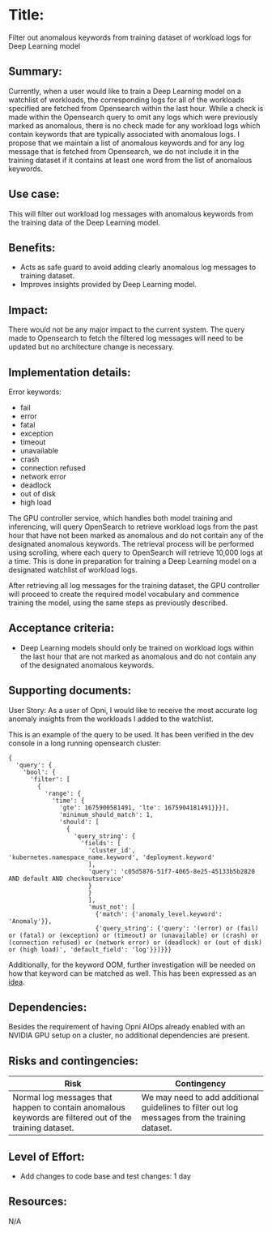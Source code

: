 # Title: 
Filter out anomalous keywords from training dataset of workload logs for Deep Learning model

## Summary: 
Currently, when a user would like to train a Deep Learning model on a watchlist of workloads, the corresponding logs for all of the workloads specified are fetched from Opensearch within the last hour. While a check is made within the Opensearch query to omit any logs which were previously marked as anomalous, there is no check made for any workload logs which contain keywords that are typically associated with anomalous logs. I propose that we maintain a list of anomalous keywords and for any log message that is fetched from Opensearch, we do not include it in the training dataset if it contains at least one word from the list of anomalous keywords.

## Use case: 
This will filter out workload log messages with anomalous keywords from the training data of the Deep Learning model. 

## Benefits: 
* Acts as safe guard to avoid adding clearly anomalous log messages to training dataset.
* Improves insights provided by Deep Learning model.


## Impact: 
There would not be any major impact to the current system. The query made to Opensearch to fetch the filtered log messages will need to be updated but no architecture change is necessary.

## Implementation details: 
Error keywords:
- fail
- error
- fatal
- exception
- timeout
- unavailable
- crash
- connection refused
- network error
- deadlock
- out of disk
- high load

The GPU controller service, which handles both model training and inferencing, will query OpenSearch to retrieve workload logs from the past hour that have not been marked as anomalous and do not contain any of the designated anomalous keywords. The retrieval process will be performed using scrolling, where each query to OpenSearch will retrieve 10,000 logs at a time. This is done in preparation for training a Deep Learning model on a designated watchlist of workload logs.

After retrieving all log messages for the training dataset, the GPU controller will proceed to create the required model vocabulary and commence training the model, using the same steps as previously described.


## Acceptance criteria: 
* Deep Learning models should only be trained on workload logs within the last hour that are not marked as anomalous and do not contain any of the designated anomalous keywords.

## Supporting documents: 
User Story:
As a user of Opni, I would like to receive the most accurate log anomaly insights from the workloads I added to the watchlist.

This is an example of the query to be used. It has been verified in the dev console in a long running opensearch cluster:
```
{
  'query': {
    'bool': {
      'filter': [
        {
          'range': {
            'time': {
              'gte': 1675900581491, 'lte': 1675904181491}}}], 
              'minimum_should_match': 1, 
              'should': [
                {
                  'query_string': {
                    'fields': [
                      'cluster_id', 'kubernetes.namespace_name.keyword', 'deployment.keyword'
                      ], 
                      'query': 'c05d5876-51f7-4065-8e25-45133b5b2820 AND default AND checkoutservice'
                      }
                      }
                      ], 
                      'must_not': [
                        {'match': {'anomaly_level.keyword': 'Anomaly'}}, 
                        {'query_string': {'query': '(error) or (fail) or (fatal) or (exception) or (timeout) or (unavailable) or (crash) or (connection refused) or (network error) or (deadlock) or (out of disk) or (high load)', 'default_field': 'log'}}]}}}
```

Additionally, for the keyword OOM, further investigation will be needed on how that keyword can be matched as well. This has been expressed as an [idea](https://github.com/open-panoptes/opni/discussions/1049).

## Dependencies: 
Besides the requirement of having Opni AIOps already enabled with an NVIDIA GPU setup on a cluster, no additional dependencies are present.

## Risks and contingencies: 
| Risk                                                                                                     | Contingency                                                                                    |
|----------------------------------------------------------------------------------------------------------|------------------------------------------------------------------------------------------------|
| Normal log messages that happen to contain anomalous keywords are filtered out of the training dataset.  | We may need to add additional guidelines to filter out log messages from the training dataset. |

## Level of Effort: 
* Add changes to code base and test changes: 1 day

## Resources: 
N/A

